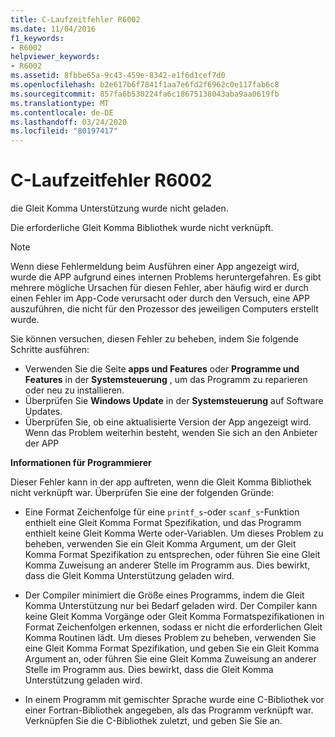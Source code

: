 ```yaml
---
title: C-Laufzeitfehler R6002
ms.date: 11/04/2016
f1_keywords:
- R6002
helpviewer_keywords:
- R6002
ms.assetid: 8fbbe65a-9c43-459e-8342-e1f6d1cef7d0
ms.openlocfilehash: b2e617b6f7841f1aa7e6fd2f6962c0e117fab6c8
ms.sourcegitcommit: 857fa6b530224fa6c18675138043aba9aa0619fb
ms.translationtype: MT
ms.contentlocale: de-DE
ms.lasthandoff: 03/24/2020
ms.locfileid: "80197417"
---
```

# <a name="c-runtime-error-r6002"></a>C-Laufzeitfehler R6002

die Gleit Komma Unterstützung wurde nicht geladen.

Die erforderliche Gleit Komma Bibliothek wurde nicht verknüpft.

> [!NOTE]
> Wenn diese Fehlermeldung beim Ausführen einer App angezeigt wird, wurde die APP aufgrund eines internen Problems heruntergefahren. Es gibt mehrere mögliche Ursachen für diesen Fehler, aber häufig wird er durch einen Fehler im App-Code verursacht oder durch den Versuch, eine APP auszuführen, die nicht für den Prozessor des jeweiligen Computers erstellt wurde.
>
> Sie können versuchen, diesen Fehler zu beheben, indem Sie folgende Schritte ausführen:
>
> - Verwenden Sie die Seite **apps und Features** oder **Programme und Features** in der **Systemsteuerung** , um das Programm zu reparieren oder neu zu installieren.
> - Überprüfen Sie **Windows Update** in der **Systemsteuerung** auf Software Updates.
> - Überprüfen Sie, ob eine aktualisierte Version der App angezeigt wird. Wenn das Problem weiterhin besteht, wenden Sie sich an den Anbieter der APP

**Informationen für Programmierer**

Dieser Fehler kann in der app auftreten, wenn die Gleit Komma Bibliothek nicht verknüpft war. Überprüfen Sie eine der folgenden Gründe:

- Eine Format Zeichenfolge für eine `printf_s`-oder `scanf_s`-Funktion enthielt eine Gleit Komma Format Spezifikation, und das Programm enthielt keine Gleit Komma Werte oder-Variablen. Um dieses Problem zu beheben, verwenden Sie ein Gleit Komma Argument, um der Gleit Komma Format Spezifikation zu entsprechen, oder führen Sie eine Gleit Komma Zuweisung an anderer Stelle im Programm aus. Dies bewirkt, dass die Gleit Komma Unterstützung geladen wird.

- Der Compiler minimiert die Größe eines Programms, indem die Gleit Komma Unterstützung nur bei Bedarf geladen wird. Der Compiler kann keine Gleit Komma Vorgänge oder Gleit Komma Formatspezifikationen in Format Zeichenfolgen erkennen, sodass er nicht die erforderlichen Gleit Komma Routinen lädt. Um dieses Problem zu beheben, verwenden Sie eine Gleit Komma Format Spezifikation, und geben Sie ein Gleit Komma Argument an, oder führen Sie eine Gleit Komma Zuweisung an anderer Stelle im Programm aus. Dies bewirkt, dass die Gleit Komma Unterstützung geladen wird.

- In einem Programm mit gemischter Sprache wurde eine C-Bibliothek vor einer Fortran-Bibliothek angegeben, als das Programm verknüpft war. Verknüpfen Sie die C-Bibliothek zuletzt, und geben Sie Sie an.
